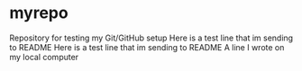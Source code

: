 # myrepo
Repository for testing my Git/GitHub setup
Here is a test line that im sending to README
Here is a test line that im sending to README
A line I wrote on my local computer  
